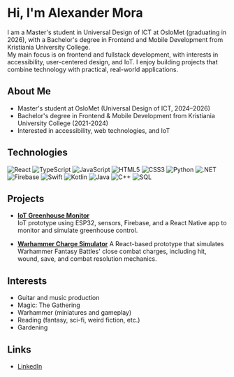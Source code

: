 # Hi, I'm Alexander Mora

I am a Master's student in Universal Design of ICT at OsloMet (graduating in 2026), with a Bachelor's degree in Frontend and Mobile Development from Kristiania University College.  
My main focus is on frontend and fullstack development, with interests in accessibility, user-centered design, and IoT. I enjoy building projects that combine technology with practical, real-world applications.



## About Me
- Master's student at OsloMet (Universal Design of ICT, 2024–2026)  
- Bachelor's degree in Frontend & Mobile Development from Kristiania University College (2021-2024)  
- Interested in accessibility, web technologies, and IoT 



## Technologies
<p align="left">
  <img alt="React" src="https://img.shields.io/badge/React-20232A?style=flat&logo=react&logoColor=61DAFB" />
  <img alt="TypeScript" src="https://img.shields.io/badge/TypeScript-007ACC?style=flat&logo=typescript&logoColor=white" />
  <img alt="JavaScript" src="https://img.shields.io/badge/JavaScript-F7DF1E?style=flat&logo=javascript&logoColor=black" />
  <img alt="HTML5" src="https://img.shields.io/badge/HTML5-E34F26?style=flat&logo=html5&logoColor=white" />
  <img alt="CSS3" src="https://img.shields.io/badge/CSS3-1572B6?style=flat&logo=css3&logoColor=white" />
  <img alt="Python" src="https://img.shields.io/badge/Python-3776AB?style=flat&logo=python&logoColor=white" />
  <img alt=".NET" src="https://img.shields.io/badge/.NET-512BD4?style=flat&logo=dotnet&logoColor=white" />
  <img alt="Firebase" src="https://img.shields.io/badge/Firebase-FFCA28?style=flat&logo=firebase&logoColor=black" />
  <img alt="Swift" src="https://img.shields.io/badge/Swift-FA7343?style=flat&logo=swift&logoColor=white" />
  <img alt="Kotlin" src="https://img.shields.io/badge/Kotlin-7F52FF?style=flat&logo=kotlin&logoColor=white" />
  <img alt="Java" src="https://img.shields.io/badge/Java-ED8B00?style=flat&logo=java&logoColor=white" />
  <img alt="C++" src="https://img.shields.io/badge/C%2B%2B-00599C?style=flat&logo=c%2B%2B&logoColor=white" />
  <img alt="SQL" src="https://img.shields.io/badge/SQL-336791?style=flat&logo=postgresql&logoColor=white" />
</p>





## Projects
- **[IoT Greenhouse Monitor](https://github.com/alexandermora1/iot-greenhouse-controller)**  
  IoT prototype using ESP32, sensors, Firebase, and a React Native app to monitor and simulate greenhouse control.

- **[Warhammer Charge Simulator](https://github.com/alexandermora1/Charge)**
  A React-based prototype that simulates Warhammer Fantasy Battles' close combat charges, including hit, wound, save, and combat resolution mechanics.





## Interests
- Guitar and music production
- Magic: The Gathering
- Warhammer (miniatures and gameplay)
- Reading (fantasy, sci-fi, weird fiction, etc.)
- Gardening



## Links
- [LinkedIn](https://www.linkedin.com/in/alexander-mora-469124330/)  



